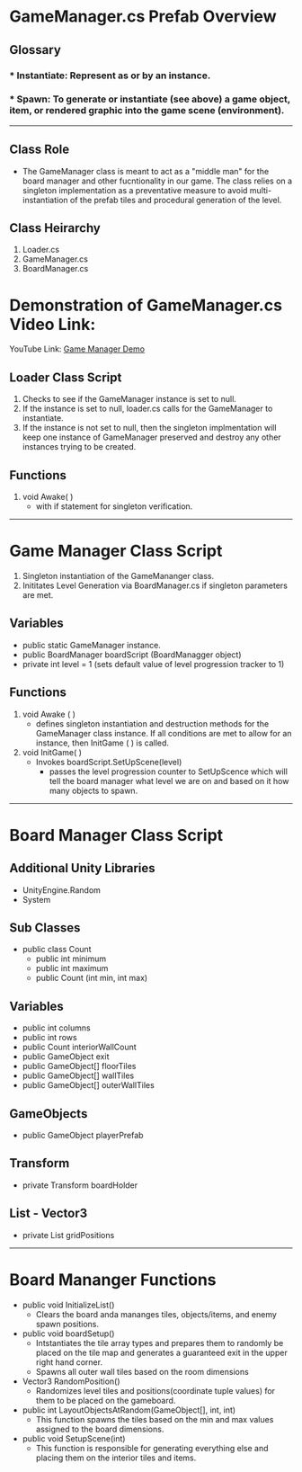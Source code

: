 # GameManager.cs Prefab Overview

## Glossary
### * Instantiate: Represent as or by an instance.
### * Spawn: To generate or instantiate (see above) a game object, item, or rendered graphic into the game scene (environment).  

-----------------------------------------------------------------------------------------------------------------------------------------------------------------------

## **Class Role**
- The GameManager class is meant to act as a "middle man" for the board manager and other fucntionality in our game. The class relies on a singleton implementation as a preventative measure to avoid multi-instantiation of the prefab tiles and procedural generation of the level.
## **Class Heirarchy**
1. Loader.cs
2. GameManager.cs
3. BoardManager.cs

# Demonstration of GameManager.cs Video Link:
YouTube Link: [Game Manager Demo](https://youtu.be/ESsWxhA1P00)

## **Loader Class Script**
1. Checks to see if the GameManager instance is set to null.
2. If the instance is set to null, loader.cs calls for the GameManager to instantiate.
3. If the instance is not set to null, then the singleton implmentation will keep one instance of GameManager preserved and destroy any other instances trying to be created.

## **Functions**
1. void Awake( ) 
   - with if statement for singleton verification.

-----------------------------------------------------------------------------------------------------------------------------------------------------------------------

# **Game Manager Class Script**
1. Singleton instantiation of the GameMananger class.
2. Inititates Level Generation via BoardManager.cs if singleton parameters are met.
## Variables
- public static GameManager instance.
- public BoardManager boardScript (BoardManagger object)
- private int level = 1 (sets default value of level progression tracker to 1)
## Functions
1. void Awake ( ) 
   - defines singleton instantiation and destruction methods for the GameManager class instance. If all conditions are met to allow for an instance,
     then InitGame ( ) is called.
2. void InitGame( ) 
   - Invokes boardScript.SetUpScene(level) 
       - passes the level progression counter to SetUpScence which will tell the board manager what level we are on and based on it how many objects to spawn.

-----------------------------------------------------------------------------------------------------------------------------------------------------------------------

# Board Manager Class Script
## Additional Unity Libraries
  - UnityEngine.Random
  - System 
## Sub Classes
  - public class Count
       * public int minimum
       * public int maximum
       * public Count (int min, int max)
## Variables
   - public int columns
   - public int rows
   - public Count interiorWallCount
   - public GameObject exit
   - public GameObject[] floorTiles
   - public GameObject[] wallTiles
   - public GameObject[] outerWallTiles
## GameObjects
   - public GameObject playerPrefab
## Transform
   - private Transform boardHolder
## List - Vector3
   - private List<Vector3> gridPositions
-----------------------------------------------------------------------------------------------------------------------------------------------------------------------
# Board Mananger Functions
   - public void InitializeList()
     - Clears the board anda mananges tiles, objects/items, and enemy spawn positions.
   - public void boardSetup()
     - Intstantiates the tile array types and prepares them to randomly be placed on the tile map and generates a guaranteed exit in the upper right hand corner.
     - Spawns all outer wall tiles based on the room dimensions
   - Vector3 RandomPosition()
     - Randomizes level tiles and positions(coordinate tuple values) for them to be placed on the gameboard.
   - public int LayoutObjectsAtRandom(GameObject[], int, int)
     - This function spawns the tiles based on the min and max values assigned to the board dimensions.
   - public void SetupScene(int)
     - This function is responsible for generating everything else and placing them on the interior tiles and items.
